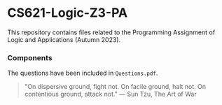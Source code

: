 # CS621-Logic-Z3-PA
This repository contains files related to the Programming Assignment of Logic and Applications (Autumn 2023).

### Components
The questions have been included in ```Questions.pdf```.

> "On dispersive ground, fight not. On facile ground, halt not. On contentious ground, attack not." — Sun Tzu, The Art of War
